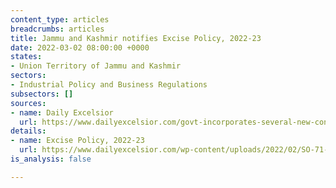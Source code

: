 ```yaml
---
content_type: articles
breadcrumbs: articles
title: Jammu and Kashmir notifies Excise Policy, 2022-23
date: 2022-03-02 08:00:00 +0000
states:
- Union Territory of Jammu and Kashmir
sectors:
- Industrial Policy and Business Regulations
subsectors: []
sources:
- name: Daily Excelsior
  url: https://www.dailyexcelsior.com/govt-incorporates-several-new-conditions-in-new-excise-policy/
details:
- name: Excise Policy, 2022-23
  url: https://www.dailyexcelsior.com/wp-content/uploads/2022/02/SO-71-Excise-Policy-2022-23-dated-22.02.2022.pdf
is_analysis: false

---
```

